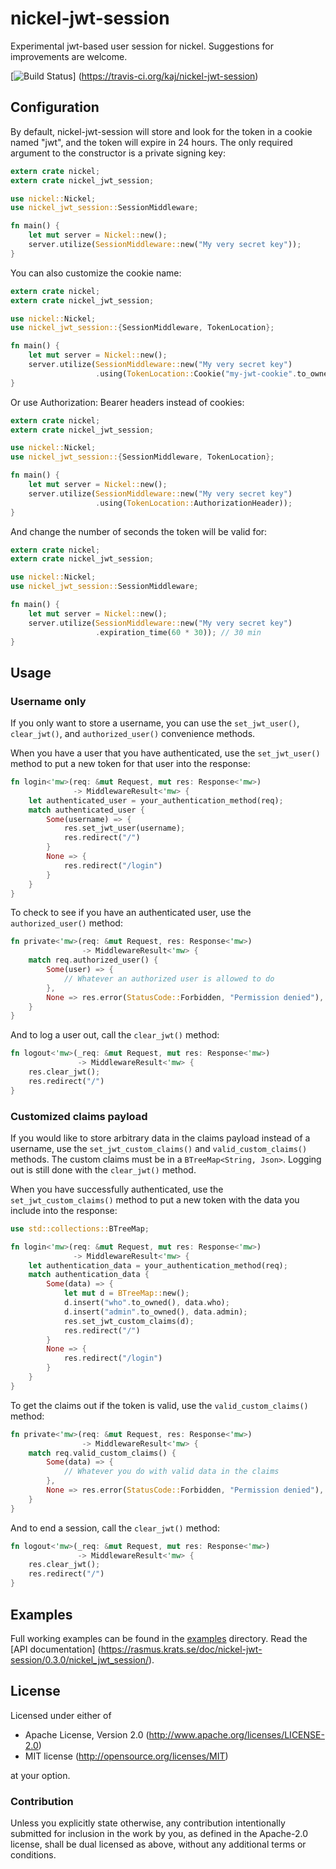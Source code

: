 # nickel-jwt-session

Experimental jwt-based user session for nickel.
Suggestions for improvements are welcome.

[![Build Status](https://travis-ci.org/kaj/nickel-jwt-session.svg?branch=master)]
(https://travis-ci.org/kaj/nickel-jwt-session)

## Configuration

By default, nickel-jwt-session will store and look for the token in a cookie named "jwt", and the token will expire in 24 hours. The only required argument to the constructor is a private signing key:

```rust
extern crate nickel;
extern crate nickel_jwt_session;

use nickel::Nickel;
use nickel_jwt_session::SessionMiddleware;

fn main() {
    let mut server = Nickel::new();
    server.utilize(SessionMiddleware::new("My very secret key"));
}
```

You can also customize the cookie name:

```rust
extern crate nickel;
extern crate nickel_jwt_session;

use nickel::Nickel;
use nickel_jwt_session::{SessionMiddleware, TokenLocation};

fn main() {
    let mut server = Nickel::new();
    server.utilize(SessionMiddleware::new("My very secret key")
                   .using(TokenLocation::Cookie("my-jwt-cookie".to_owned())));
}
```

Or use Authorization: Bearer headers instead of cookies:

```rust
extern crate nickel;
extern crate nickel_jwt_session;

use nickel::Nickel;
use nickel_jwt_session::{SessionMiddleware, TokenLocation};

fn main() {
    let mut server = Nickel::new();
    server.utilize(SessionMiddleware::new("My very secret key")
                   .using(TokenLocation::AuthorizationHeader));
}
```

And change the number of seconds the token will be valid for:

```rust
extern crate nickel;
extern crate nickel_jwt_session;

use nickel::Nickel;
use nickel_jwt_session::SessionMiddleware;

fn main() {
    let mut server = Nickel::new();
    server.utilize(SessionMiddleware::new("My very secret key")
                   .expiration_time(60 * 30)); // 30 min
}
```

## Usage

### Username only

If you only want to store a username, you can use the `set_jwt_user()`, `clear_jwt()`, and `authorized_user()` convenience methods.

When you have a user that you have authenticated, use the `set_jwt_user()` method to put a new token for that user into the response:

```rust
fn login<'mw>(req: &mut Request, mut res: Response<'mw>)
              -> MiddlewareResult<'mw> {
    let authenticated_user = your_authentication_method(req);
    match authenticated_user {
        Some(username) => {
            res.set_jwt_user(username);
            res.redirect("/")
        }
        None => {
            res.redirect("/login")
        }
    }
}
```

To check to see if you have an authenticated user, use the `authorized_user()` method:

```rust
fn private<'mw>(req: &mut Request, res: Response<'mw>)
                -> MiddlewareResult<'mw> {
    match req.authorized_user() {
        Some(user) => {
            // Whatever an authorized user is allowed to do
        },
        None => res.error(StatusCode::Forbidden, "Permission denied"),
    }
}
```

And to log a user out, call the `clear_jwt()` method:

```rust
fn logout<'mw>(_req: &mut Request, mut res: Response<'mw>)
               -> MiddlewareResult<'mw> {
    res.clear_jwt();
    res.redirect("/")
}
```

### Customized claims payload

If you would like to store arbitrary data in the claims payload instead of a username, use the `set_jwt_custom_claims()` and `valid_custom_claims()` methods. The custom claims must be in a `BTreeMap<String, Json>`. Logging out is still done with the `clear_jwt()` method.

When you have successfully authenticated, use the `set_jwt_custom_claims()` method to put a new token with the data you include into the response:

```rust
use std::collections::BTreeMap;

fn login<'mw>(req: &mut Request, mut res: Response<'mw>)
              -> MiddlewareResult<'mw> {
    let authentication_data = your_authentication_method(req);
    match authentication_data {
        Some(data) => {
            let mut d = BTreeMap::new();
            d.insert("who".to_owned(), data.who);
            d.insert("admin".to_owned(), data.admin);
            res.set_jwt_custom_claims(d);
            res.redirect("/")
        }
        None => {
            res.redirect("/login")
        }
    }
}
```

To get the claims out if the token is valid, use the `valid_custom_claims()` method:

```rust
fn private<'mw>(req: &mut Request, res: Response<'mw>)
                -> MiddlewareResult<'mw> {
    match req.valid_custom_claims() {
        Some(data) => {
            // Whatever you do with valid data in the claims
        },
        None => res.error(StatusCode::Forbidden, "Permission denied"),
    }
}
```

And to end a session, call the `clear_jwt()` method:

```rust
fn logout<'mw>(_req: &mut Request, mut res: Response<'mw>)
               -> MiddlewareResult<'mw> {
    res.clear_jwt();
    res.redirect("/")
}
```

## Examples

Full working examples can be found in the [examples](examples) directory.
Read the [API documentation]
(https://rasmus.krats.se/doc/nickel-jwt-session/0.3.0/nickel_jwt_session/).

## License

Licensed under either of

 * Apache License, Version 2.0 (http://www.apache.org/licenses/LICENSE-2.0)
 * MIT license (http://opensource.org/licenses/MIT)

at your option.

### Contribution

Unless you explicitly state otherwise, any contribution intentionally
submitted for inclusion in the work by you, as defined in the
Apache-2.0 license, shall be dual licensed as above, without any
additional terms or conditions.
